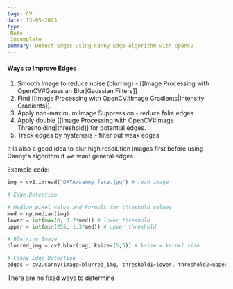 ```yaml
---
tags: CV
date: 13-05-2023
type: 
 Note
 Incomplete
summary: Detect Edges using Canny Edge Algorithm with OpenCV
---
```


#### Ways to Improve Edges
1. Smooth Image to reduce noise (blurring) - [[Image Processing with OpenCV#Gaussian Blur|Gaussian Filters]]
2. Find [[Image Processing with OpenCV#Image Gradients|Intensity Gradients]].
3. Apply non-maximum Image Suppression - reduce fake edges
4. Apply double [[Image Processing with OpenCV#Image Thresholding|threshold]] for potential edges.
5. Track edges by hysteresis - filter out weak edges

It is also a good idea to blur high resolution images first before using Canny's algorithm if we want general edges.

Example code:
```python
img = cv2.imread("DATA/sammy_face.jpg") # read image

# Edge Detection

# Median pixel value and Formuls for threshold values.
med = np.median(img)
lower = int(max(0, 0.7*med)) # lower threshold
upper = int(min(255, 1.3*med)) # upper threshold

# Blurring Image
blurred_img = cv2.blur(img, ksize=(5,5)) # ksize = kernel size

# Canny Edge Detection
edges = cv2.Canny(image=blurred_img, threshold1=lower, threshold2=upper+50) 
```

There are no fixed ways to determine